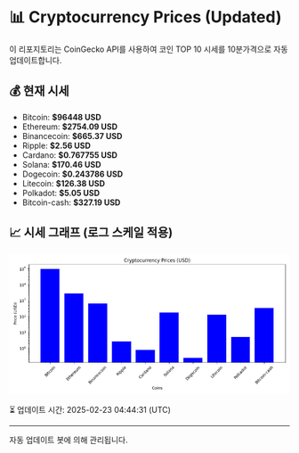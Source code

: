 
# 📊 Cryptocurrency Prices (Updated)

이 리포지토리는 CoinGecko API를 사용하여 코인 TOP 10 시세를 10분가격으로 자동 업데이트합니다.

## 💰 현재 시세
- Bitcoin: **$96448 USD**
- Ethereum: **$2754.09 USD**
- Binancecoin: **$665.37 USD**
- Ripple: **$2.56 USD**
- Cardano: **$0.767755 USD**
- Solana: **$170.46 USD**
- Dogecoin: **$0.243786 USD**
- Litecoin: **$126.38 USD**
- Polkadot: **$5.05 USD**
- Bitcoin-cash: **$327.19 USD**

## 📈 시세 그래프 (로그 스케일 적용)
![Crypto Prices](crypto_prices.png)

⏳ 업데이트 시간: 2025-02-23 04:44:31 (UTC)

---
자동 업데이트 봇에 의해 관리됩니다.
